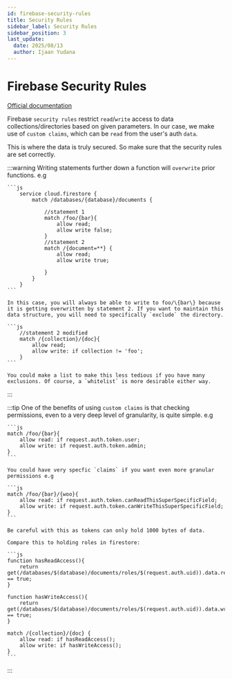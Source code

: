 ```yaml
---
id: firebase-security-rules
title: Security Rules
sidebar_label: Security Rules
sidebar_position: 3
last_update:
  date: 2025/08/13
  author: Ijaan Yudana
---
```


# Firebase Security Rules

[Official documentation](https://firebase.google.com/docs/rules)

Firebase `security rules` restrict `read`/`write` access to data collections/directories based on given parameters. In our case, we make use of `custom claims`, which can be `read` from the user's auth `data`.

This is where the data is truly secured. So make sure that the security rules are set correctly.

:::warning
    Writing statements further down a function will `overwrite` prior functions. e.g

    ```js
        service cloud.firestore {
            match /databases/{database}/documents {

                //statement 1
                match /foo/{bar}{
                    allow read;
                    allow write false;
                }
                //statement 2
                match /{document=**} {
                    allow read;
                    allow write true;

                }
            }
        }
    ```

    In this case, you will always be able to write to foo/\{bar\} because it is getting overwritten by statement 2. If you want to maintain this data structure, you will need to specifically `exclude` the directory. 

    ```js
        //statement 2 modified
        match /{collection}/{doc}{
            allow read;
            allow write: if collection != 'foo';
        }
    ```

    You could make a list to make this less tedious if you have many exclusions. Of course, a `whitelist` is more desirable either way.
:::

:::tip
    One of the benefits of using `custom claims` is that checking permissions, even to a very deep level of granularity, is quite simple. e.g

    ```js
    match /foo/{bar}{
        allow read: if request.auth.token.user;
        allow write: if request.auth.token.admin;
    }
    ```

    You could have very specfic `claims` if you want even more granular permissions e.g

    ```js
    match /foo/{bar}/{woo}{
        allow read: if request.auth.token.canReadThisSuperSpecificField;
        allow write: if request.auth.token.canWriteThisSuperSpecificField;
    }
    ```

    Be careful with this as tokens can only hold 1000 bytes of data. 

    Compare this to holding roles in firestore:

    ```js
    function hasReadAccess(){
        return get(/databases/$(database)/documents/roles/$(request.auth.uid)).data.read == true;
    }

    function hasWriteAccess(){
        return get(/databases/$(database)/documents/roles/$(request.auth.uid)).data.write == true;
    }

    match /{collection}/{doc} {
        allow read: if hasReadAccess();
        allow write: if hasWriteAccess();
    }
    ```
:::
